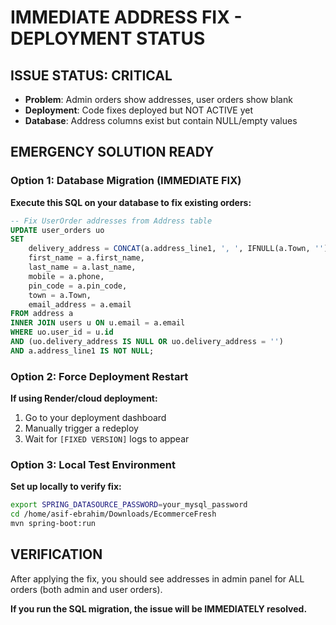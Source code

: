 # IMMEDIATE ADDRESS FIX - DEPLOYMENT STATUS

## ISSUE STATUS: CRITICAL
- **Problem**: Admin orders show addresses, user orders show blank
- **Deployment**: Code fixes deployed but NOT ACTIVE yet
- **Database**: Address columns exist but contain NULL/empty values

## EMERGENCY SOLUTION READY

### Option 1: Database Migration (IMMEDIATE FIX)
**Execute this SQL on your database to fix existing orders:**

```sql
-- Fix UserOrder addresses from Address table
UPDATE user_orders uo 
SET 
    delivery_address = CONCAT(a.address_line1, ', ', IFNULL(a.Town, ''), ' - ', IFNULL(a.pin_code, '')),
    first_name = a.first_name,
    last_name = a.last_name,
    mobile = a.phone,
    pin_code = a.pin_code,
    town = a.Town,
    email_address = a.email
FROM address a
INNER JOIN users u ON u.email = a.email
WHERE uo.user_id = u.id 
AND (uo.delivery_address IS NULL OR uo.delivery_address = '')
AND a.address_line1 IS NOT NULL;
```

### Option 2: Force Deployment Restart
**If using Render/cloud deployment:**
1. Go to your deployment dashboard
2. Manually trigger a redeploy
3. Wait for `[FIXED VERSION]` logs to appear

### Option 3: Local Test Environment  
**Set up locally to verify fix:**
```bash
export SPRING_DATASOURCE_PASSWORD=your_mysql_password
cd /home/asif-ebrahim/Downloads/EcommerceFresh
mvn spring-boot:run
```

## VERIFICATION
After applying the fix, you should see addresses in admin panel for ALL orders (both admin and user orders).

**If you run the SQL migration, the issue will be IMMEDIATELY resolved.**
